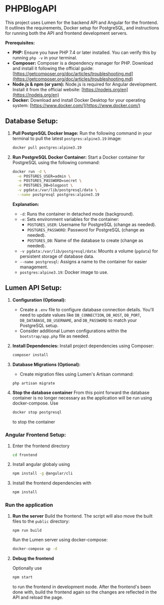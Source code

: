# PHPBlogAPI

This project uses Lumen for the backend API and Angular for the frontend. It outlines the requirements, Docker setup for PostgreSQL, and instructions for running both the API and frontend development servers.

**Prerequisites:**

* **PHP:** Ensure you have PHP 7.4 or later installed. You can verify this by running `php -v` in your terminal.
* **Composer:** Composer is a dependency manager for PHP. Download and install it following the official guide: [https://getcomposer.org/doc/articles/troubleshooting.md](https://getcomposer.org/doc/articles/troubleshooting.md)
* **Node.js & npm (or yarn):** Node.js is required for Angular development. Install it from the official website: [https://nodejs.org/en](https://nodejs.org/en)
* **Docker:** Download and install Docker Desktop for your operating system: [https://www.docker.com/](https://www.docker.com/)

## Database Setup:

1. **Pull PostgreSQL Docker Image:**
   Run the following command in your terminal to pull the latest `postgres:alpine3.19` image:

   ```bash
   docker pull postgres:alpine3.19
   ```

2. **Run PostgreSQL Docker Container:**
   Start a Docker container for PostgreSQL using the following command:

   ```bash
   docker run -d \
     -e POSTGRES_USER=admin \
     -e POSTGRES_PASSWORD=secret \
     -e POSTGRES_DB=blogpost \
     -v pgdata:/var/lib/postgresql/data \
     --name postgresql postgres:alpine3.19
   ```

   **Explanation:**
   - `-d`: Runs the container in detached mode (background).
   - `-e`: Sets environment variables for the container:
     - `POSTGRES_USER`: Username for PostgreSQL (change as needed).
     - `POSTGRES_PASSWORD`: Password for PostgreSQL (change as needed).
     - `POSTGRES_DB`: Name of the database to create (change as needed).
   - `-v pgdata:/var/lib/postgresql/data`: Mounts a volume (`pgdata`) for persistent storage of database data.
   - `--name postgresql`: Assigns a name to the container for easier management.
   - `postgres:alpine3.19`: Docker image to use.

## Lumen API Setup:

1. **Configuration (Optional):**
   - Create a `.env` file to configure database connection details. You'll need to update values like `DB_CONNECTION`, `DB_HOST`, `DB_PORT`, `DB_DATABASE`, `DB_USERNAME`, and `DB_PASSWORD` to match your PostgreSQL setup.
   - Consider additional Lumen configurations within the `bootstrap/app.php` file as needed.

3. **Install Dependencies:**
   Install project dependencies using Composer:

   ```bash
   composer install
   ```

4. **Database Migrations (Optional):**
   - Create migration files using Lumen's Artisan command:

   ```bash
   php artisan migrate
   ```
5. **Stop the database container**
   From this point forward the database container is no longer necessary as the application will be run using docker-compose. Use 

   ```bash
   docker stop postgresql
   ```
   
   to stop the container

### Angular Frontend Setup:

1. Enter the frontend directory

   ```bash
   cd frontend
   ```

2. Install angular globaly using 
   ```bash
   npm install -g @angular/cli
   ```
3. Install the frontend dependencies with  

   ```bash
   npm install
   ```

### Run the application
1. **Run the server**
   Build the frontend. The script will also move the built files to the `public` directory:

   ```bash 
   npm run build
   ```

   Run the Lumen server using docker-compose:

   ```bash
   docker-compose up -d
   ```

2. **Debug the frontend** 
    
    Optionally use 
    
    ```bash 
    npm start
    ```

    to run the frontend in development mode. After the frontend's been done with, build the frontend again so the changes are reflected in the API and reload the page.
